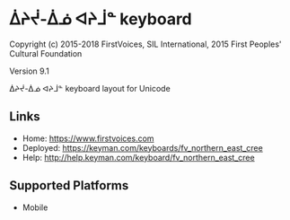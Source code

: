 ᐄᔨᔫ-ᐄᓅ ᐊᔨᒨᓐ keyboard
======================

Copyright (c) 2015-2018 FirstVoices, SIL International, 2015 First Peoples' Cultural Foundation

Version 9.1

ᐄᔨᔫ-ᐄᓅ ᐊᔨᒨᓐ keyboard layout for Unicode

Links
-----

 * Home:     <https://www.firstvoices.com>
 * Deployed: <https://keyman.com/keyboards/fv_northern_east_cree>
 * Help:     <http://help.keyman.com/keyboard/fv_northern_east_cree>
 
Supported Platforms
-------------------

 * Mobile
